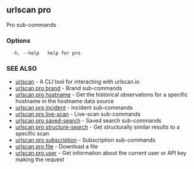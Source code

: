 ## urlscan pro

Pro sub-commands

### Options

```
  -h, --help   help for pro
```

### SEE ALSO

* [urlscan](urlscan.md)	 - A CLI tool for interacting with urlscan.io
* [urlscan pro brand](urlscan_pro_brand.md)	 - Brand sub-commands
* [urlscan pro hostname](urlscan_pro_hostname.md)	 - Get the historical observations for a specific hostname in the hostname data source
* [urlscan pro incident](urlscan_pro_incident.md)	 - Incident sub-commands
* [urlscan pro live-scan](urlscan_pro_live-scan.md)	 - Live-scan sub-commands
* [urlscan pro saved-search](urlscan_pro_saved-search.md)	 - Saved search sub-commands
* [urlscan pro structure-search](urlscan_pro_structure-search.md)	 - Get structurally similar results to a specific scan
* [urlscan pro subscription](urlscan_pro_subscription.md)	 - Subscription sub-commands
* [urlscan pro file](urlscan_pro_file.md)	 - Download a file
* [urlscan pro user](urlscan_pro_user.md)	 - Get information about the current user or API key making the request

